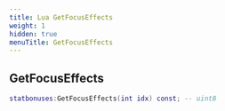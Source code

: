 ```yaml
---
title: Lua GetFocusEffects
weight: 1
hidden: true
menuTitle: GetFocusEffects
---
```

## GetFocusEffects
```lua
statbonuses:GetFocusEffects(int idx) const; -- uint8
```